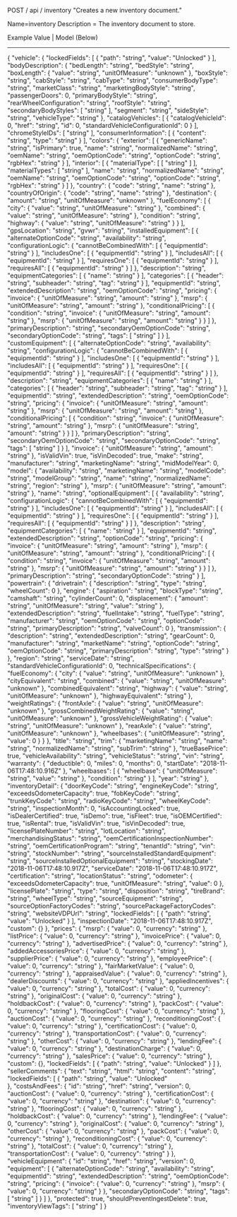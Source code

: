 
POST / api / inventory  "Creates a new inventory document."

Name=inventory     Description = The inventory document to store.

Example Value |  Model  (Below)
*****************************************************
{
  "vehicle": {
    "lockedFields": [
      {
        "path": "string",
        "value": "Unlocked"
      }
    ],
    "bodyDescription": {
      "bedLength": "string",
      "bedStyle": "string",
      "boxLength": {
        "value": "string",
        "unitOfMeasure": "unknown"
      },
      "boxStyle": "string",
      "cabStyle": "string",
      "cabType": "string",
      "consumerBodyType": "string",
      "marketClass": "string",
      "marketingBodyStyle": "string",
      "passengerDoors": 0,
      "primaryBodyStyle": "string",
      "rearWheelConfiguration": "string",
      "roofStyle": "string",
      "secondaryBodyStyles": [
        "string"
      ],
      "segment": "string",
      "sideStyle": "string",
      "vehicleType": "string"
    },
    "catalogVehicles": [
      {
        "catalogVehicleId": 0,
        "href": "string",
        "id": 0,
        "standardVehicleConfigurationId": 0
      }
    ],
    "chromeStyleIDs": [
      "string"
    ],
    "consumerInformation": [
      {
        "content": "string",
        "type": "string"
      }
    ],
    "colors": {
      "exterior": [
        {
          "genericName": "string",
          "isPrimary": true,
          "name": "string",
          "normalizedName": "string",
          "oemName": "string",
          "oemOptionCode": "string",
          "optionCode": "string",
          "rgbHex": "string"
        }
      ],
      "interior": [
        {
          "materialType": [
            [
              "string"
            ]
          ],
          "materialTypes": [
            "string"
          ],
          "name": "string",
          "normalizedName": "string",
          "oemName": "string",
          "oemOptionCode": "string",
          "optionCode": "string",
          "rgbHex": "string"
        }
      ]
    },
    "country": {
      "code": "string",
      "name": "string"
    },
    "countryOfOrigin": {
      "code": "string",
      "name": "string"
    },
    "destination": {
      "amount": "string",
      "unitOfMeasure": "unknown"
    },
    "fuelEconomy": [
      {
        "city": {
          "value": "string",
          "unitOfMeasure": "string"
        },
        "combined": {
          "value": "string",
          "unitOfMeasure": "string"
        },
        "condition": "string",
        "highway": {
          "value": "string",
          "unitOfMeasure": "string"
        }
      }
    ],
    "gpsLocation": "string",
    "gvwr": "string",
    "installedEquipment": [
      {
        "alternateOptionCode": "string",
        "availability": "string",
        "configurationLogic": {
          "cannotBeCombinedWith": [
            {
              "equipmentId": "string"
            }
          ],
          "includesOne": [
            {
              "equipmentId": "string"
            }
          ],
          "includesAll": [
            {
              "equipmentId": "string"
            }
          ],
          "requiresOne": [
            {
              "equipmentId": "string"
            }
          ],
          "requiresAll": [
            {
              "equipmentId": "string"
            }
          ]
        },
        "description": "string",
        "equipmentCategories": [
          {
            "name": "string"
          }
        ],
        "categories": [
          {
            "header": "string",
            "subheader": "string",
            "tag": "string"
          }
        ],
        "equipmentId": "string",
        "extendedDescription": "string",
        "oemOptionCode": "string",
        "pricing": {
          "invoice": {
            "unitOfMeasure": "string",
            "amount": "string"
          },
          "msrp": {
            "unitOfMeasure": "string",
            "amount": "string"
          },
          "conditionalPricing": [
            {
              "condition": "string",
              "invoice": {
                "unitOfMeasure": "string",
                "amount": "string"
              },
              "msrp": {
                "unitOfMeasure": "string",
                "amount": "string"
              }
            }
          ]
        },
        "primaryDescription": "string",
        "secondaryOemOptionCode": "string",
        "secondaryOptionCode": "string",
        "tags": [
          "string"
        ]
      }
    ],
    "customEquipment": [
      {
        "alternateOptionCode": "string",
        "availability": "string",
        "configurationLogic": {
          "cannotBeCombinedWith": [
            {
              "equipmentId": "string"
            }
          ],
          "includesOne": [
            {
              "equipmentId": "string"
            }
          ],
          "includesAll": [
            {
              "equipmentId": "string"
            }
          ],
          "requiresOne": [
            {
              "equipmentId": "string"
            }
          ],
          "requiresAll": [
            {
              "equipmentId": "string"
            }
          ]
        },
        "description": "string",
        "equipmentCategories": [
          {
            "name": "string"
          }
        ],
        "categories": [
          {
            "header": "string",
            "subheader": "string",
            "tag": "string"
          }
        ],
        "equipmentId": "string",
        "extendedDescription": "string",
        "oemOptionCode": "string",
        "pricing": {
          "invoice": {
            "unitOfMeasure": "string",
            "amount": "string"
          },
          "msrp": {
            "unitOfMeasure": "string",
            "amount": "string"
          },
          "conditionalPricing": [
            {
              "condition": "string",
              "invoice": {
                "unitOfMeasure": "string",
                "amount": "string"
              },
              "msrp": {
                "unitOfMeasure": "string",
                "amount": "string"
              }
            }
          ]
        },
        "primaryDescription": "string",
        "secondaryOemOptionCode": "string",
        "secondaryOptionCode": "string",
        "tags": [
          "string"
        ]
      }
    ],
    "invoice": {
      "unitOfMeasure": "string",
      "amount": "string"
    },
    "isValidVin": true,
    "isVinDecoded": true,
    "make": "string",
    "manufacturer": "string",
    "marketingName": "string",
    "midModelYear": 0,
    "model": {
      "availability": "string",
      "marketingName": "string",
      "modelCode": "string",
      "modelGroup": "string",
      "name": "string",
      "normalizedName": "string",
      "region": "string"
    },
    "msrp": {
      "unitOfMeasure": "string",
      "amount": "string"
    },
    "name": "string",
    "optionalEquipment": [
      {
        "availability": "string",
        "configurationLogic": {
          "cannotBeCombinedWith": [
            {
              "equipmentId": "string"
            }
          ],
          "includesOne": [
            {
              "equipmentId": "string"
            }
          ],
          "includesAll": [
            {
              "equipmentId": "string"
            }
          ],
          "requiresOne": [
            {
              "equipmentId": "string"
            }
          ],
          "requiresAll": [
            {
              "equipmentId": "string"
            }
          ]
        },
        "description": "string",
        "equipmentCategories": [
          {
            "name": "string"
          }
        ],
        "equipmentId": "string",
        "extendedDescription": "string",
        "optionCode": "string",
        "pricing": {
          "invoice": {
            "unitOfMeasure": "string",
            "amount": "string"
          },
          "msrp": {
            "unitOfMeasure": "string",
            "amount": "string"
          },
          "conditionalPricing": [
            {
              "condition": "string",
              "invoice": {
                "unitOfMeasure": "string",
                "amount": "string"
              },
              "msrp": {
                "unitOfMeasure": "string",
                "amount": "string"
              }
            }
          ]
        },
        "primaryDescription": "string",
        "secondaryOptionCode": "string"
      }
    ],
    "powertrain": {
      "drivetrain": {
        "description": "string",
        "type": "string",
        "wheelCount": 0
      },
      "engine": {
        "aspiration": "string",
        "blockType": "string",
        "camshaft": "string",
        "cylinderCount": 0,
        "displacement": {
          "amount": "string",
          "unitOfMeasure": "string",
          "value": "string"
        },
        "extendedDescription": "string",
        "fuelIntake": "string",
        "fuelType": "string",
        "manufacturer": "string",
        "oemOptionCode": "string",
        "optionCode": "string",
        "primaryDescription": "string",
        "valveCount": 0
      },
      "transmission": {
        "description": "string",
        "extendedDescription": "string",
        "gearCount": 0,
        "manufacturer": "string",
        "marketName": "string",
        "optionCode": "string",
        "oemOptionCode": "string",
        "primaryDescription": "string",
        "type": "string"
      }
    },
    "region": "string",
    "serviceDate": "string",
    "standardVehicleConfigurationId": 0,
    "technicalSpecifications": {
      "fuelEconomy": {
        "city": {
          "value": "string",
          "unitOfMeasure": "unknown"
        },
        "cityEquivalent": "string",
        "combined": {
          "value": "string",
          "unitOfMeasure": "unknown"
        },
        "combinedEquivalent": "string",
        "highway": {
          "value": "string",
          "unitOfMeasure": "unknown"
        },
        "highwayEquivalent": "string"
      },
      "weightRatings": {
        "frontAxle": {
          "value": "string",
          "unitOfMeasure": "unknown"
        },
        "grossCombinedWeightRating": {
          "value": "string",
          "unitOfMeasure": "unknown"
        },
        "grossVehicleWeightRating": {
          "value": "string",
          "unitOfMeasure": "unknown"
        },
        "rearAxle": {
          "value": "string",
          "unitOfMeasure": "unknown"
        },
        "wheelbases": {
          "unitOfMeasure": "string",
          "value": 0
        }
      }
    },
    "title": "string",
    "trim": {
      "marketingName": "string",
      "name": "string",
      "normalizedName": "string",
      "subTrim": "string"
    },
    "trueBasePrice": true,
    "vehicleAvailability": "string",
    "vehicleStatus": "string",
    "vin": "string",
    "warranty": {
      "deductible": 0,
      "miles": 0,
      "months": 0,
      "startDate": "2018-11-06T17:48:10.916Z"
    },
    "wheelbases": [
      {
        "wheelbase": {
          "unitOfMeasure": "string",
          "value": "string"
        },
        "condition": "string"
      }
    ],
    "year": "string"
  },
  "inventoryDetail": {
    "doorKeyCode": "string",
    "engineKeyCode": "string",
    "exceedsOdometerCapacity": true,
    "fobKeyCode": "string",
    "trunkKeyCode": "string",
    "radioKeyCode": "string",
    "wheelKeyCode": "string",
    "inspectionMonth": 0,
    "isAccountingLocked": true,
    "isDealerCertified": true,
    "isDemo": true,
    "isFleet": true,
    "isOEMCertified": true,
    "isRental": true,
    "isValidVin": true,
    "isVinDecoded": true,
    "licensePlateNumber": "string",
    "lotLocation": "string",
    "merchandisingStatus": "string",
    "oemCertificationInspectionNumber": "string",
    "oemCertificationProgram": "string",
    "tenantId": "string",
    "vin": "string",
    "stockNumber": "string",
    "sourceInstalledStandardEquipment": "string",
    "sourceInstalledOptionalEquipment": "string",
    "stockingDate": "2018-11-06T17:48:10.917Z",
    "serviceDate": "2018-11-06T17:48:10.917Z",
    "certification": "string",
    "locationStatus": "string",
    "odometer": {
      "exceedsOdometerCapacity": true,
      "unitOfMeasure": "string",
      "value": 0
    },
    "licensePlate": "string",
    "type": "string",
    "disposition": "string",
    "tireBrand": "string",
    "wheelType": "string",
    "sourceEquipment": "string",
    "sourceOptionFactoryCodes": "string",
    "sourcePackageFactoryCodes": "string",
    "websiteVDPUrl": "string",
    "lockedFields": [
      {
        "path": "string",
        "value": "Unlocked"
      }
    ],
    "inspectionDate": "2018-11-06T17:48:10.917Z",
    "custom": {}
  },
  "prices": {
    "msrp": {
      "value": 0,
      "currency": "string"
    },
    "listPrice": {
      "value": 0,
      "currency": "string"
    },
    "invoicePrice": {
      "value": 0,
      "currency": "string"
    },
    "advertisedPrice": {
      "value": 0,
      "currency": "string"
    },
    "addedAccessoriesPrice": {
      "value": 0,
      "currency": "string"
    },
    "supplierPrice": {
      "value": 0,
      "currency": "string"
    },
    "employeePrice": {
      "value": 0,
      "currency": "string"
    },
    "fairMarketValue": {
      "value": 0,
      "currency": "string"
    },
    "appraisedValue": {
      "value": 0,
      "currency": "string"
    },
    "dealerDiscounts": {
      "value": 0,
      "currency": "string"
    },
    "appliedIncentives": {
      "value": 0,
      "currency": "string"
    },
    "totalCost": {
      "value": 0,
      "currency": "string"
    },
    "originalCost": {
      "value": 0,
      "currency": "string"
    },
    "holdbackCost": {
      "value": 0,
      "currency": "string"
    },
    "packCost": {
      "value": 0,
      "currency": "string"
    },
    "flooringCost": {
      "value": 0,
      "currency": "string"
    },
    "auctionCost": {
      "value": 0,
      "currency": "string"
    },
    "reconditioningCost": {
      "value": 0,
      "currency": "string"
    },
    "certificationCost": {
      "value": 0,
      "currency": "string"
    },
    "transportationCost": {
      "value": 0,
      "currency": "string"
    },
    "otherCost": {
      "value": 0,
      "currency": "string"
    },
    "lendingFee": {
      "value": 0,
      "currency": "string"
    },
    "destinationCharge": {
      "value": 0,
      "currency": "string"
    },
    "salesPrice": {
      "value": 0,
      "currency": "string"
    },
    "custom": {},
    "lockedFields": [
      {
        "path": "string",
        "value": "Unlocked"
      }
    ]
  },
  "sellerComments": {
    "text": "string",
    "html": "string",
    "content": "string",
    "lockedFields": [
      {
        "path": "string",
        "value": "Unlocked"  
},
  "costsAndFees": {
    "id": "string",
    "href": "string",
    "version": 0,
    "auctionCost": {
      "value": 0,
      "currency": "string"
    },
    "certificationCost": {
      "value": 0,
      "currency": "string"
    },
    "destination": {
      "value": 0,
      "currency": "string"
    },
    "flooringCost": {
      "value": 0,
      "currency": "string"
    },
    "holdbackCost": {
      "value": 0,
      "currency": "string"
    },
    "lendingFee": {
      "value": 0,
      "currency": "string"
    },
    "originalCost": {
      "value": 0,
      "currency": "string"
    },
    "otherCost": {
      "value": 0,
      "currency": "string"
    },
    "packCost": {
      "value": 0,
      "currency": "string"
    },
    "reconditioningCost": {
      "value": 0,
      "currency": "string"
    },
    "totalCost": {
      "value": 0,
      "currency": "string"
    },
    "transportationCost": {
      "value": 0,
      "currency": "string"
    }
  },
  "vehicleEquipment": {
    "id": "string",
    "href": "string",
    "version": 0,
    "equipment": [
      {
        "alternateOptionCode": "string",
        "availability": "string",
        "equipmentId": "string",
        "extendedDescription": "string",
        "oemOptionCode": "string",
        "pricing": {
          "invoice": {
            "value": 0,
            "currency": "string"
          },
          "msrp": {
            "value": 0,
            "currency": "string"
          }
        },
        "secondaryOptionCode": "string",
        "tags": [
          "string"
        ]
      }
    ]
  },
  "protected": true,
  "shouldPreventIngestDelete": true,
  "inventoryViewTags": [
    "string"
  ]
}


